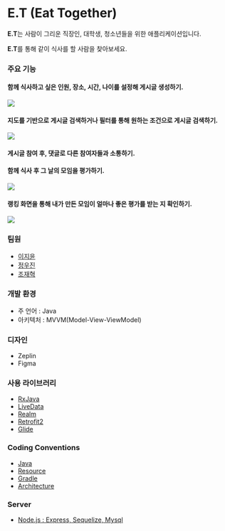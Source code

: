 # E.T (Eat Together) 

**E.T**는 사람이 그리운 직장인, 대학생, 청소년들을 위한 애플리케이션입니다.

**E.T**를 통해 같이 식사를 할 사람을 찾아보세요.

### 주요 기능

#### 함께 식사하고 싶은 인원, 장소, 시간, 나이를 설정해 게시글 생성하기.

<img src="https://github.com/boostcampth/boostcamp3_D/blob/develop/screenshots/write.gif" /></a>

#### 지도를 기반으로 게시글 검색하거나 필터를 통해 원하는 조건으로 게시글 검색하기.

<img src="https://github.com/boostcampth/boostcamp3_D/blob/develop/screenshots/search.gif" /></a>

#### 게시글 참여 후, 댓글로 다른 참여자들과 소통하기.
#### 함께 식사 후 그 날의 모임을 평가하기.

<img src="https://github.com/boostcampth/boostcamp3_D/blob/develop/screenshots/check.gif" /></a>

#### 랭킹 화면을 통해 내가 만든 모임이 얼마나 좋은 평가를 받는 지 확인하기.
<img src="https://github.com/boostcampth/boostcamp3_D/blob/develop/screenshots/evaluate.gif" /></a>

### 팀원
- [이지윤](https://github.com/Jiyunn)
- [정우진](https://github.com/wjddnwls918)
- [조재혁](https://github.com/ro0opf)

### 개발 환경
- 주 언어 : Java
- 아키텍처 : MVVM(Model-View-ViewModel)

### 디자인
- Zeplin
- Figma

### 사용 라이브러리
- [RxJava](https://github.com/ReactiveX/RxJava)
- [LiveData](https://developer.android.com/topic/libraries/architecture/livedata)
- [Realm](https://github.com/realm)
- [Retrofit2](https://github.com/bumptech/glide)
- [Glide](https://github.com/bumptech/glide)

### Coding Conventions
- [Java](https://github.com/wjddnwls918/BoostCamp_androidStyle/blob/develop/Java.md)
- [Resource](https://github.com/wjddnwls918/BoostCamp_androidStyle/blob/develop/Resource.md)
- [Gradle](https://github.com/wjddnwls918/BoostCamp_androidStyle/blob/develop/Gradle.md)
- [Architecture](https://github.com/wjddnwls918/BoostCamp_androidStyle/blob/develop/Architecture.md)

### Server
- [Node.js : Express, Sequelize, Mysql](https://github.com/wjddnwls918/RESTAPI_Boostcamp)
